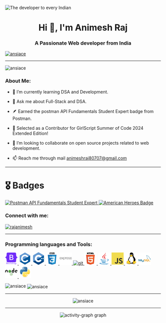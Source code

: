 <!--Github Banner-->

![The developer to every Indian](https://github.com/user-attachments/assets/2bc4a6fd-4fe7-4f74-988c-a04711ad6bbe)

<!-- my name-->

<h1 align="center">Hi 👋, I'm Animesh Raj </h1></p>

<!--Passionate about-->

<h3 align="center">A Passionate Web developer from India</h3>

<!--trophy-->

<p align="left"> <a href="https://github.com/ryo-ma/github-profile-trophy"><img src="https://github-profile-trophy.vercel.app/?username=ansiace" alt="ansiace" /></a> </p>

<!--profile views-->
----
<p align="left">  <img src="https://komarev.com/ghpvc/?username=ansiace&label=Profile%20views&color=0e75b6&style=flat" alt="ansiace" </p>
  
<!-- 🧑‍💻Current About me -->
  
<h3> About Me: </h3>
  
  <!-- currently learning skills  -->

 - 🌱 I’m currently learning DSA and Development.

 - 💬 Ask me about Full-Stack and DSA.

 - 🪶 Earned the postman API Fundamentals Student Expert badge from Postman.

 - 🎉 Selected as a Contributor for GirlScript Summer of Code 2024 Extended Edition! 

 - 👯 I’m looking to collaborate on open source projects related to web development.

 - 📫 Reach me through mail animeshraj80707@gmail.com
 
-----

# 🎖 Badges

<!--Postman Badge-->
<a href="https://api.badgr.io/public/assertions/-ZJl-0cWR8O6ARh5R0O7JA?embedVersion=1&amp;embedWidth=330&amp;embedHeight=191&amp;identity__email=animeshrai2412%40gmail.com" target="_blank">
    <img src="https://github.com/user-attachments/assets/ddec9832-7a25-4414-acd3-fcf69bb9f755" width="105" alt="Postman API Fundamentals Student Expert">
</a>

  
<!--American Heroes Badge-->
<a href="https://api.badgr.io/public/assertions/fatlU9UmR466PnbtsCG5eA?identity__email=animeshrai2412%40gmail.com" target="_blank">
    <img src="https://github.com/user-attachments/assets/60802d4b-e6cb-4072-9065-0f89bbdc1e50" width="105" alt="American Heroes Badge">
</a>


<br/>
  
<!--stay connected with me-->

<h3 align="left">Connect with me:</h3>
<p align="left">
<a href="https://linkedin.com/in/rajanimesh" target="blank"><img align="center" src="https://raw.githubusercontent.com/rahuldkjain/github-profile-readme-generator/master/src/images/icons/Social/linked-in-alt.svg" alt="rajanimesh" height="30" width="40" /></a>
</p>

<!--programming languages and tools-->
----
<h3 align="left">Programming languages and Tools:</h3>
<p align="left"> <a href="https://getbootstrap.com" target="_blank" rel="noreferrer"> <img src="https://raw.githubusercontent.com/devicons/devicon/master/icons/bootstrap/bootstrap-plain-wordmark.svg" alt="bootstrap" width="40" height="40"/> </a> <a href="https://www.cprogramming.com/" target="_blank" rel="noreferrer"> <img src="https://raw.githubusercontent.com/devicons/devicon/master/icons/c/c-original.svg" alt="c" width="40" height="40"/> </a> <a href="https://www.w3schools.com/cpp/" target="_blank" rel="noreferrer"> <img src="https://raw.githubusercontent.com/devicons/devicon/master/icons/cplusplus/cplusplus-original.svg" alt="cplusplus" width="40" height="40"/> </a> <a href="https://www.w3schools.com/css/" target="_blank" rel="noreferrer"> <img src="https://raw.githubusercontent.com/devicons/devicon/master/icons/css3/css3-original-wordmark.svg" alt="css3" width="40" height="40"/> </a> <a href="https://expressjs.com" target="_blank" rel="noreferrer"> <img src="https://raw.githubusercontent.com/devicons/devicon/master/icons/express/express-original-wordmark.svg" alt="express" width="40" height="40"/> </a> <a href="https://git-scm.com/" target="_blank" rel="noreferrer"> <img src="https://www.vectorlogo.zone/logos/git-scm/git-scm-icon.svg" alt="git" width="40" height="40"/> </a> <a href="https://www.w3.org/html/" target="_blank" rel="noreferrer"> <img src="https://raw.githubusercontent.com/devicons/devicon/master/icons/html5/html5-original-wordmark.svg" alt="html5" width="40" height="40"/> </a> <a href="https://www.java.com" target="_blank" rel="noreferrer"> <img src="https://raw.githubusercontent.com/devicons/devicon/master/icons/java/java-original.svg" alt="java" width="40" height="40"/> </a> <a href="https://developer.mozilla.org/en-US/docs/Web/JavaScript" target="_blank" rel="noreferrer"> <img src="https://raw.githubusercontent.com/devicons/devicon/master/icons/javascript/javascript-original.svg" alt="javascript" width="40" height="40"/> </a> <a href="https://www.linux.org/" target="_blank" rel="noreferrer"> <img src="https://raw.githubusercontent.com/devicons/devicon/master/icons/linux/linux-original.svg" alt="linux" width="40" height="40"/> </a> <a href="https://www.mysql.com/" target="_blank" rel="noreferrer"> <img src="https://raw.githubusercontent.com/devicons/devicon/master/icons/mysql/mysql-original-wordmark.svg" alt="mysql" width="40" height="40"/> </a> <a href="https://nodejs.org" target="_blank" rel="noreferrer"> <img src="https://raw.githubusercontent.com/devicons/devicon/master/icons/nodejs/nodejs-original-wordmark.svg" alt="nodejs" width="40" height="40"/> </a> <a href="https://www.python.org" target="_blank" rel="noreferrer"> <img src="https://raw.githubusercontent.com/devicons/devicon/master/icons/python/python-original.svg" alt="python" width="40" height="40"/> </a> </p>

<!-- most used languages-->

<p><img align="left" src="https://github-readme-stats.vercel.app/api/top-langs?username=ansiace&show_icons=true&locale=en&layout=compact" alt="ansiace" /></p>

<!--github stats-->

<p>&nbsp;<img align="center" src="https://github-readme-stats.vercel.app/api?username=ansiace&show_icons=true&locale=en" alt="ansiace" /></p>

<!--Github streak-->
----
<p align="center"> <img src="https://github-readme-streak-stats.herokuapp.com/?user=ansiace&" alt="ansiace" /></p>

<!--Contribution Graph-->

----
<div align="center">
  <img src="https://github-readme-activity-graph.vercel.app/graph?username=ansiace&radius=16&theme=react&area=true&order=5" height="300" alt="activity-graph graph"  />
</div>

<!--END-->


                                                                        
